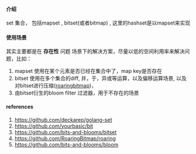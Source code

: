 #### 介绍

set 集合， 包括mapset ,  bitset(或者bitmap) ,  这里的hashset是以mapset来实现

#### 使用场景

其实主要都是在 **存在性** 问题 场景下的解决方案，尽量以低的空间利用率来解决问题，比如：

1. mapset 使用在某个元素是否已经在集合中了，map key是否存在
2. bitset 使用在多个集合的diff, 并，于，异或等运算，以及偏移运算场景, 以及对bitset进行压缩([roaringbitmap](http://roaringbitmap.org/))，
3. 由bitset衍生的bloom filter  过滤器，用于不存在的场景

#### references

1. https://github.com/deckarep/golang-set
2. https://github.com/yourbasic/bit
2. https://github.com/bits-and-blooms/bitset
2. https://github.com/RoaringBitmap/roaring
2. https://github.com/bits-and-blooms/bloom

